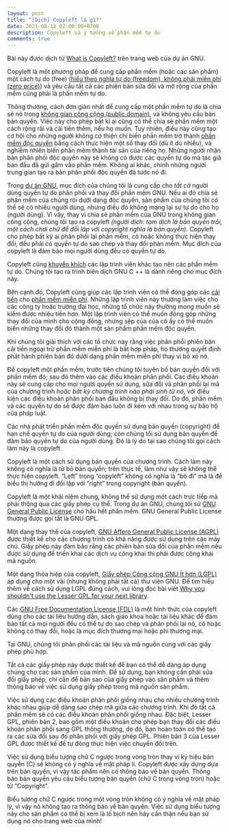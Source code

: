 ```yaml
---
layout: post
title: "[Dịch] Copyleft là gì?"
date: 2021-08-12 02:00:00+0700
description: Copyleft và ý tưởng về phần mềm tự do
comments: true
---
```

Bài này được dịch từ [What is Copyleft?](https://www.gnu.org/licenses/copyleft.en.html) trên trang web của dự án GNU.

Copyleft là một phương pháp để cung cấp phần mềm (hoặc các sản phẩm) một cách tự do (free) ([hiểu theo nghĩa tự do (freedom), không phải miễn phí (zero price)](https://www.gnu.org/philosophy/free-sw.html)) và yêu cầu tất cả các phiên bản sửa đổi và mở rộng của phần mềm cũng phải là phần mềm tự do.

Thông thường, cách đơn giản nhất để cung cấp một phần mềm tự do là chia sẻ nó trong [không gian công cộng (public domain)](https://www.gnu.org/philosophy/categories.html#PublicDomainSoftware), và không yêu cầu bản bản quyền. Việc này cho phép bất kì ai cũng có thể chia sẻ phần mềm một cách rộng rãi và cải tiến thêm, nếu họ muốn. Tuy nhiên, điều này cũng tạo cơ hội cho những người không có thiện chí biến phần mềm trở thành [phần mềm độc quyền](https://www.gnu.org/philosophy/categories.html#ProprietarySoftware) bằng cách thực hiện một số thay đổi (dù ít dù nhiều), và nghiễm nhiên biến phần mềm thành tài sản của riêng họ. Những người nhận bản phân phối độc quyền này sẽ không có được các quyền tự do mà tác giả ban đầu đã gửi gắm vào phần mềm. Không ai khác, chính những người trung gian tạo ra bản phân phối độc quyền đã tước nó đi.

Trong [dự án GNU](https://www.gnu.org/gnu/thegnuproject.html), mục đích của chúng tôi là cung cấp cho _tất cả_ người dùng quyền tự do phân phối và thay đổi phần mềm GNU. Nếu ai đó chia sẻ phần mềm của chúng rôi dưới dạng độc quyền, sản phẩm của chúng tôi có thể sẽ có nhiều người dùng, nhưng điều đó không mạng lại sự tự do cho họ (người dùng). Vì vậy, thay vì chia sẻ phần mềm của GNU trong không gian công cộng, chúng tôi tạo ra  copyleft *(người dịch: tạm dịch là bản quyền trái, một cách chơi chữ để đối lâp với copyright nghĩa là bản quyền)*. Copyleft cho phép bất kỳ ai phân phối lại phần mềm, có hoặc không thực hiện thay đổi, đều phải có quyền tự do sao chép và thay đổi phàn mềm. Mục đích của copyleft là đảm bảo mọi người dùng đều có quyền tự do.

Copyleft cũng [khuyến khích](https://www.gnu.org/philosophy/pragmatic.html) các lập trình viên khác tạo nên các phần mềm tự do. Chúng tôi tạo ra trình biên dịch GNU C ++ là dành riêng cho mục đích này.

Bên cạnh đó, Copyleft cũng giúp các lập trình viên có thể đóng góp các [cải tiến](https://www.gnu.org/prep/tasks.html) cho [phần mềm miễn phí](https://www.gnu.org/philosophy/free-sw.html). Những lập trình viên này thường làm việc cho các công ty hoặc trường đại học, những tổ chức này thường mong muốn sẽ kiếm được nhiêu tiền hơn. Một lập trình viên có thể muốn đóng góp những thay đổi của mình cho cộng đồng, nhưng sếp của của cô ấy có thể muốn biến những thay đổi đó thành một sản phẩm phần mềm độc quyền.

Khi chúng tôi giải thích với các tổ chức này rằng việc phân phối phiên bản cải tiến ngoại trừ phần mềm miễn phí là bất hợp pháp, họ thường quyết định phát hành phiên bản đó dưới dạng phần mềm miễn phí thay vì bỏ xó nó.

Để copyleft một phần mềm, trước tiên chúng tôi tuyên bố bản quyền đối với phần mềm đó; sau đó thêm vào các điều khoản phân phối. Các điều khoản này sẽ cung cấp cho mọi người quyền sử dụng, sửa đổi và phân phối lại mã của chương trình _hoặc bất kỳ chương trình nào phái sinh từ nó_, với điều kiện các điều khoản phân phối ban đầu không bị thay đổi. Do đó, phần mềm và các quyền tự do sẽ được đảm bảo luôn đi kèm với nhau trong sự bảo hộ của pháp luật.

Các nhà phát triển phần mềm độc quyền sử dụng bản quyền (copyright) để hạn chế quyền tự do của người dùng; còn chúng tôi sử dụng bản quyền để đảm bảo quyền tự do của người dùng. Đó là lý do tại sao chúng tôi gọi cách làm này là copyleft.

Copyleft là một cách sử dụng bản quyền của chương trình. Cách làm này không có nghĩa là từ bỏ bản quyền; trên thực tế, làm như vậy sẽ không thể thực hiện copyleft. “Left” trong “copyleft” không có nghĩa là “bỏ đi” mà là để biểu thị hướng đi đối lập với “right” trong copyright (bản quyền).

Copyleft là một khái niệm chung, không thể sử dụng một cách trực tiếp mà phải thông qua các giấy phép cụ thể. Trong dự án GNU, chúng tôi sử [GNU General Public License](https://www.gnu.org/licenses/gpl.html) cho hầu hết phần mềm. GNU General Public License thường được gọi tắt là GNU GPL. 

Một dạng thay thế của copyleft, [GNU Affero General Public License (AGPL)](https://www.gnu.org/licenses/agpl.html) được thiết kế cho các chương trình có khả năng được sử dụng trên các máy chủ. Giấy phép này đảm bảo rằng các phiên bản sửa đổi của phần mềm nếu được sử dụng để triển khai các dịch vụ công khai thì phải được công khai mã nguồn.

Một dạng thỏa hiệp của copyleft, [Giấy phép Công cộng GNU Ít hơn (LGPL)](https://www.gnu.org/licenses/lgpl.html) áp dụng cho một vài (nhưng không phải tất cả) thư viện GNU. Để tìm hiểu thêm về cách sử dụng LGPL đúng cách, vui lòng đọc bài viết [Why you shouldn't use the Lesser GPL for your next library](https://www.gnu.org/philosophy/why-not-lgpl.html).

Các [GNU Free Documentation License (FDL)](https://www.gnu.org/licenses/fdl.html) là một hình thức của copyleft dùng cho các tài liêu hướng dẫn, sách giáo khoa hoặc tài liệu khác để đảm bảo tất cả mọi người đều có thể tự do sao chép và phân phối lại nó, có hoặc không có thay đổi, hoặc là mục đích thương mại hoặc phi thương mại.

Tại GNU, chúng tôi phân phối các tài liệu và mã nguồn cùng với các giấy phép phù hợp.

Tất cả các giấy phép này được thiết kế để bạn có thể dễ dàng áp dụng chúng cho các sản phẩm của mình. Để sử dụng, bạn không cần phải sửa đổi giấy phép, chỉ cần để bản sao của giấy phép vào sản phẩm và thêm thông báo về việc sử dụng giấy phép trong mã nguồn sản phẩm.

Việc sử dụng các điều khoản phân phối giống nhau cho nhiều chương trình khác nhau giúp dễ dàng sao chép mã giữa các chương trình. Khi đó tất cả phần mềm sẽ có các điều khoản phân phối giống nhau. Đặc biệt, Lesser GPL, phiên bản 2, bao gồm một điều khoản cho phép bạn thay đổi các điều khoản phân phối sang GPL thông thường, do đó, bạn hoàn toàn có thể tạo ra các sửa đổi sau đó phân phối với giấy phép GPL. Phiên bản 3 của Lesser GPL được thiết kế để tự đông thực hiện việc chuyển đổi trên.

Việc sử dụng biểu tượng chữ C ngược trong vòng tròn thay vì ký hiệu bản quyền (C) sẽ không có ý nghĩa về mặt pháp lí. Copyleft được xây dựng dựa trên bản quyền, vì vậy tác phẩm nên có thông báo về bản quyền. Thông báo bản quyền yêu cầu biểu tượng bản quyền (chữ C trong vòng tròn) hoặc từ “Copyright”.

Biểu tượng chữ C ngược trong một vòng tròn không có ý nghĩa về mặt pháp lý, vì vậy nó không tạo ra thông báo về bản quyền. Việc sử dụng biểu tượng này cho sản phẩm có thể bị xem là lố bịch nên hãy cẩn thận nếu bạn sử dụng nó cho trang web của mình!

